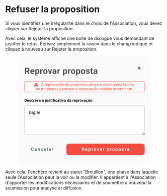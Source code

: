 # Refuser la proposition

Si vous identifiez une irrégularité dans le choix de l'Association, vous devez cliquer sur Rejeter la proposition.

Avec cela, le système affiche une boîte de dialogue vous demandant de justifier le refus. Écrivez simplement la raison dans le champ indiqué et cliquez à nouveau sur Rejeter la proposition.

<figure><img src="../../../../.gitbook/assets/Reprovar proposta.png" alt=""><figcaption></figcaption></figure>

Avec cela, l'enchère revient au statut "Brouillon", une phase dans laquelle seule l'Association peut la voir ou la modifier. Il appartient à l'Association d'apporter les modifications nécessaires et de soumettre à nouveau la soumission pour analyse et diffusion.
